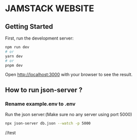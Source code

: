 # JAMSTACK WEBSITE

## Getting Started

First, run the development server:

```bash
npm run dev
# or
yarn dev
# or
pnpm dev
```

Open [http://localhost:3000](http://localhost:3000) with your browser to see the result.

## How to run json-server ?

### Rename example.env to .env

Run the json server:(Make sure no any server using port 5000)

```bash
npx json-server db.json --watch -p 5000
```

//test
